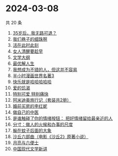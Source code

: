 # 2024-03-08

共 20 条

<!-- BEGIN WEREAD -->
<!-- 最后更新时间 2024-03-08 04:01:15 +0800 -->
1. [35岁后，我无路可退？](https://weread.qq.com/web/bookDetail/3ec32660813ab898eg0136a2)
1. [我们巷子的细珠啊](https://weread.qq.com/web/bookDetail/e9632490813ab8976g010e69)
1. [活在此时此刻](https://weread.qq.com/web/bookDetail/e283207071728722e28cb43)
1. [女人清醒要趁早](https://weread.qq.com/web/bookDetail/2e7327605caab62e79f0fac)
1. [文学大纲](https://weread.qq.com/web/bookDetail/ab332c30813ab8977g013023)
1. [最优解人生](https://weread.qq.com/web/bookDetail/87b327c0813ab7c11g01944b)
1. [我想成为不错的人，但这并不容易](https://weread.qq.com/web/bookDetail/45f32de0813ab898cg01475d)
1. [半小时漫画世界名著3](https://weread.qq.com/web/bookDetail/d4a32840813ab777dg011f08)
1. [快乐就是哈哈哈哈哈](https://weread.qq.com/web/bookDetail/0c632db0813ab708ag0170b2)
1. [爱的饥渴](https://weread.qq.com/web/bookDetail/97d32bd0813ab67dag015a37)
1. [特别可爱 特别痛快](https://weread.qq.com/web/bookDetail/11a32e307237179611aa8ec)
1. [阿米迪奥旅行记（套装共2册）](https://weread.qq.com/web/bookDetail/25e32f40813ab7fdbg0110c8)
1. [婚前买房的李红妮](https://weread.qq.com/web/bookDetail/a56323f0813ab8752g01251c)
1. [做自己的中医](https://weread.qq.com/web/bookDetail/67932ef07279333d679cb7a)
1. [是谁触碰了你的情绪按钮： 把好情绪留给最亲近的人](https://weread.qq.com/web/bookDetail/fb5323a0724b1404fb528b4)
1. [分寸：做人的火候和办事的尺度](https://weread.qq.com/web/bookDetail/ab1324c054d509ab1a81372)
1. [躲在蚊子后面的大象](https://weread.qq.com/web/bookDetail/bfc32800813ab883bg0165f3)
1. [沙丘六部曲（电影《沙丘2》原著小说）](https://weread.qq.com/web/bookDetail/a7b321607199d7fba7bb736)
1. [月亮与六便士](https://weread.qq.com/web/bookDetail/357321807247960b357a876)
1. [中国现代文学新讲](https://weread.qq.com/web/bookDetail/22332f10813ab84c4g012b62)
<!-- END WEREAD -->